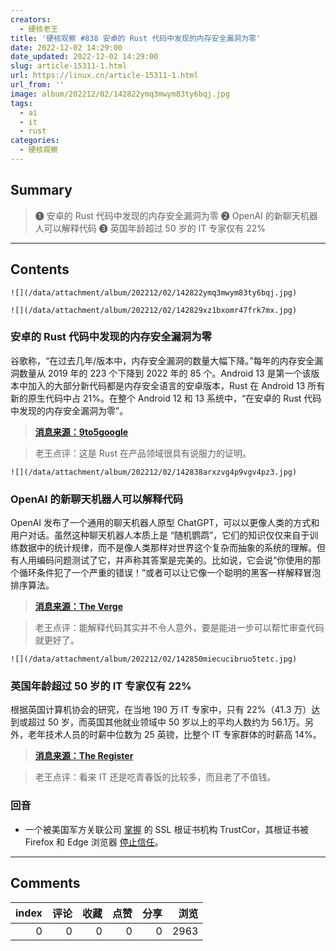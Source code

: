 ```yaml
---
creators:
  - 硬核老王
title: '硬核观察 #838 安卓的 Rust 代码中发现的内存安全漏洞为零'
date: 2022-12-02 14:29:00
date_updated: 2022-12-02 14:29:00
slug: article-15311-1.html
url: https://linux.cn/article-15311-1.html
url_from: ''
image: album/202212/02/142822ymq3mwym83ty6bqj.jpg
tags:
  - ai
  - it
  - rust
categories:
  - 硬核观察
---
```


## Summary

> ❶ 安卓的 Rust 代码中发现的内存安全漏洞为零
> ❷ OpenAI 的新聊天机器人可以解释代码
> ❸ 英国年龄超过 50 岁的 IT 专家仅有 22%

***

<!-- more -->

## Contents

`![](/data/attachment/album/202212/02/142822ymq3mwym83ty6bqj.jpg)`

`![](/data/attachment/album/202212/02/142829xz1bxomr47frk7mx.jpg)`

### 安卓的 Rust 代码中发现的内存安全漏洞为零

谷歌称，“在过去几年/版本中，内存安全漏洞的数量大幅下降。”每年的内存安全漏洞数量从 2019 年的 223 个下降到 2022 年的 85 个。Android 13 是第一个该版本中加入的大部分新代码都是内存安全语言的安卓版本，Rust 在 Android 13 所有新的原生代码中占 21%。在整个 Android 12 和 13 系统中，“在安卓的 Rust 代码中发现的内存安全漏洞为零”。

> 
> **[消息来源：9to5google](https://9to5google.com/2022/12/01/android-memory-safety-rust/)**
> 
> 
> 

> 
> 老王点评：这是 Rust 在产品领域很具有说服力的证明。
> 
> 
> 

`![](/data/attachment/album/202212/02/142838arxzvg4p9vgv4pz3.jpg)`

### OpenAI 的新聊天机器人可以解释代码

OpenAI 发布了一个通用的聊天机器人原型 ChatGPT，可以以更像人类的方式和用户对话。虽然这种聊天机器人本质上是 “随机鹦鹉”，它们的知识仅仅来自于训练数据中的统计规律，而不是像人类那样对世界这个复杂而抽象的系统的理解。但有人用编码问题测试了它，并声称其答案是完美的。比如说，它会说“你使用的那个循环条件犯了一个严重的错误！”或者可以让它像一个聪明的黑客一样解释冒泡排序算法。

> 
> **[消息来源：The Verge](https://www.theverge.com/23488017/openai-chatbot-chatgpt-ai-examples-web-demo)**
> 
> 
> 

> 
> 老王点评：能解释代码其实并不令人意外，要是能进一步可以帮忙审查代码就更好了。
> 
> 
> 

`![](/data/attachment/album/202212/02/142850miecucibruo5tetc.jpg)`

### 英国年龄超过 50 岁的 IT 专家仅有 22%

根据英国计算机协会的研究，在当地 190 万 IT 专家中，只有 22%（41.3 万）达到或超过 50 岁，而英国其他就业领域中 50 岁以上的平均人数约为 56.1万。另外，老年技术人员的时薪中位数为 25 英镑，比整个 IT 专家群体的时薪高 14%。

> 
> **[消息来源：The Register](https://www.theregister.com/2022/12/01/just_one_in_five_techies/)**
> 
> 
> 

> 
> 老王点评：看来 IT 还是吃青春饭的比较多，而且老了不值钱。
> 
> 
> 

### 回音

* 一个被美国军方关联公司 [掌握](https://linux.cn/article-15242-1.html) 的 SSL 根证书机构 TrustCor，其根证书被 Firefox 和 Edge 浏览器 [停止信任](https://www.washingtonpost.com/technology/2022/11/30/trustcor-internet-authority-mozilla/)。

***

## Comments


|   index |   评论 |   收藏 |   点赞 |   分享 |   浏览 |
|--------:|-------:|-------:|-------:|-------:|-------:|
|       0 |      0 |      0 |      0 |      0 |   2963 |
